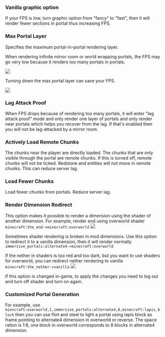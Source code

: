 
### Vanilla graphic option
If your FPS is low, turn graphic option from "fancy" to "fast", then it will render fewer sections in portal thus increasing FPS.

### Max Portal Layer
Specifies the maximum portal-in-portal rendering layer.

When rendering infinite mirror room or world wrapping portals, the FPS may go very low because it renders too many portals in portals.

![](https://i.ibb.co/4FFQdtd/Untitled3.png)

Turning down the max portal layer can save your FPS.

![](https://i.ibb.co/MCLrYZt/Untitled4.png)

### Lag Attack Proof
When FPS drops because of rendering too many portals, it will enter "lag attack proof" mode and only render one layer of portals and only render near portals which helps you recover from the lag. If that's enabled then you will not be lag-attacked by a mirror room.

### Actively Load Remote Chunks
The chunks near the player are directly loaded.
The chunks that are only visible through the portal are remote chunks.
If this is turned off, remote chunks will not be ticked.
Redstone and entities will not move in remote chunks.
This can reduce server lag.

### Load Fewer Chunks
Load fewer chunks from portals. Reduce server lag.

### Render Dimension Redirect
This option makes it possible to render a dimension using the shader of another dimension.
For example, render end using overworld shader `minecraft:the_end->minecraft:overworld`
![](https://i.ibb.co/c1fWpHx/2020-03-31-15-09-16.png)

Sometimes shader rendering is broken in mod dimensions. Use this option to redirect it to a vanilla dimension, then it will render normally `immersive_portals:alternate4->minecraft:overworld`

If the nether in shaders is too red and too dark, but you want to use shaders for overworld, you can redirect nether rendering to vanilla `minecraft:the_nether->vanilla`
![](https://i.ibb.co/4tFy6w8/2020-03-31-15-07-25.png)

If this option is changed in-game, to apply the changes you need to log out and turn off shader and turn on again.

### Customized Portal Generation
For example, use `miencraft:overworld,1,immersive_portals:alternate4,8,minecraft:lapis_block`
 then you can use flint and steel to light a portal using lapis block as frame pointing to alternate4 dimension in overworld or reverse.
The space ration is 1:8, one block in overworld corresponds to 8 blocks in alternate4 dimension.